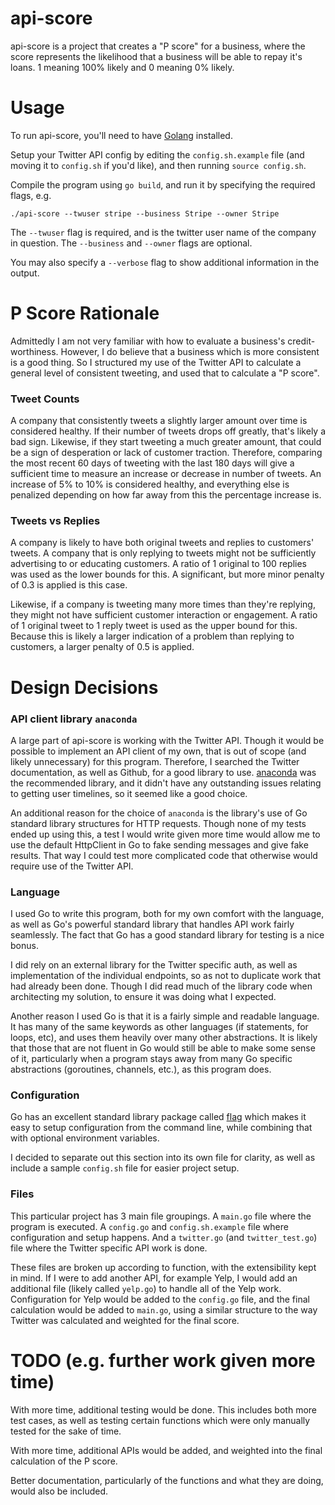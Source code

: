 api-score
=========

api-score is a project that creates a "P score" for a business, where the score
represents the likelihood that a business will be able to repay it's loans. 1
meaning 100% likely and 0 meaning 0% likely.

# Usage

To run api-score, you'll need to have [Golang](https://golang.org/dl/)
installed.

Setup your Twitter API config by editing the `config.sh.example` file (and
moving it to `config.sh` if you'd like), and then running `source config.sh`.

Compile the program using `go build`, and run it by specifying the required
flags, e.g.

```
./api-score --twuser stripe --business Stripe --owner Stripe
```

The `--twuser` flag is required, and is the twitter user name of the company in
question. The `--business` and `--owner` flags are optional.

You may also specify a `--verbose` flag to show additional information in the
output.

# P Score Rationale

Admittedly I am not very familiar with how to evaluate a business's
credit-worthiness. However, I do believe that a business which is more
consistent is a good thing. So I structured my use of the Twitter API to
calculate a general level of consistent tweeting, and used that to calculate a
"P score".

### Tweet Counts

A company that consistently tweets a slightly larger amount over time is
considered healthy. If their number of tweets drops off greatly, that's likely
a bad sign. Likewise, if they start tweeting a much greater amount, that could
be a sign of desperation or lack of customer traction. Therefore, comparing the
most recent 60 days of tweeting with the last 180 days will give a sufficient
time to measure an increase or decrease in number of tweets. An increase of 5%
to 10% is considered healthy, and everything else is penalized depending on how
far away from this the percentage increase is.

### Tweets vs Replies

A company is likely to have both original tweets and replies to customers'
tweets. A company that is only replying to tweets might not be sufficiently
advertising to or educating customers. A ratio of 1 original to 100 replies was
used as the lower bounds for this. A significant, but more minor penalty of 0.3
is applied is this case.

Likewise, if a company is tweeting many more times than they're replying, they
might not have sufficient customer interaction or engagement. A ratio of 1
original tweet to 1 reply tweet is used as the upper bound for this. Because
this is likely a larger indication of a problem than replying to customers, a
larger penalty of 0.5 is applied.

# Design Decisions

### API client library `anaconda`

A large part of api-score is working with the Twitter API. Though it would be
possible to implement an API client of my own, that is out of scope (and likely
unnecessary) for this program. Therefore, I searched the Twitter documentation,
as well as Github, for a good library to use.
[anaconda](https://github.com/ChimeraCoder/anaconda) was the recommended
library, and it didn't have any outstanding issues relating to getting user
timelines, so it seemed like a good choice.

An additional reason for the choice of `anaconda` is the library's use of Go
standard library structures for HTTP requests. Though none of my tests ended up
using this, a test I would write given more time would allow me to use the
default HttpClient in Go to fake sending messages and give fake results. That
way I could test more complicated code that otherwise would require use of the
Twitter API.

### Language

I used Go to write this program, both for my own comfort with the language, as
well as Go's powerful standard library that handles API work fairly seamlessly.
The fact that Go has a good standard library for testing is a nice bonus.

I did rely on an external library for the Twitter specific auth, as well as
implementation of the individual endpoints, so as not to duplicate work that had
already been done. Though I did read much of the library code when architecting
my solution, to ensure it was doing what I expected.

Another reason I used Go is that it is a fairly simple and readable language. It
has many of the same keywords as other languages (if statements, for loops,
etc), and uses them heavily over many other abstractions. It is likely that
those that are not fluent in Go would still be able to make some sense of it,
particularly when a program stays away from many Go specific abstractions
(goroutines, channels, etc.), as this program does.

### Configuration

Go has an excellent standard library package called
[flag](https://golang.org/pkg/flag/) which makes it easy to setup configuration
from the command line, while combining that with optional environment variables.

I decided to separate out this section into its own file for clarity, as well as
include a sample `config.sh` file for easier project setup.

### Files

This particular project has 3 main file groupings. A `main.go` file where the
program is executed. A `config.go` and `config.sh.example` file where
configuration and setup happens. And a `twitter.go` (and `twitter_test.go`) file
where the Twitter specific API work is done.

These files are broken up according to function, with the extensibility kept in
mind. If I were to add another API, for example Yelp, I would add an additional
file (likely called `yelp.go`) to handle all of the Yelp work. Configuration for
Yelp would be added to the `config.go` file, and the final calculation would be
added to `main.go`, using a similar structure to the way Twitter was calculated
and weighted for the final score.

# TODO (e.g. further work given more time)

With more time, additional testing would be done. This includes both more test
cases, as well as testing certain functions which were only manually tested for
the sake of time.

With more time, additional APIs would be added, and weighted into the final
calculation of the P score.

Better documentation, particularly of the functions and what they are doing,
would also be included.
